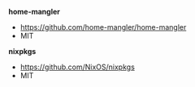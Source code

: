 __home-mangler__
 * https://github.com/home-mangler/home-mangler
 * MIT

__nixpkgs__
 * https://github.com/NixOS/nixpkgs
 * MIT
